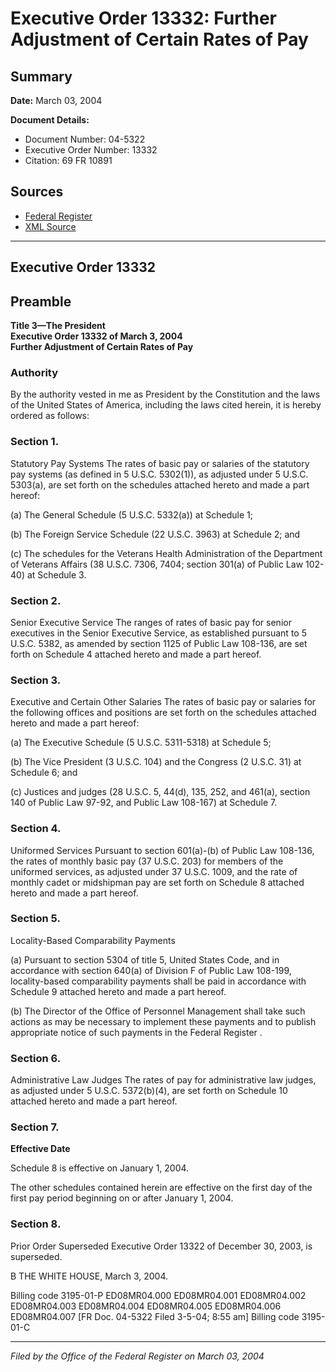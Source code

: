 # Executive Order 13332: Further Adjustment of Certain Rates of Pay

## Summary

**Date:** March 03, 2004

**Document Details:**
- Document Number: 04-5322
- Executive Order Number: 13332
- Citation: 69 FR 10891

## Sources
- [Federal Register](https://www.federalregister.gov/documents/2004/03/08/04-5322/further-adjustment-of-certain-rates-of-pay)
- [XML Source](https://www.federalregister.gov/documents/full_text/xml/2004/03/08/04-5322.xml)

---

## Executive Order 13332

## Preamble

**Title 3—The President**  
**Executive Order 13332 of March 3, 2004**  
**Further Adjustment of Certain Rates of Pay**

### Authority

By the authority vested in me as President by the Constitution and the laws of the United States of America, including the laws cited herein, it is hereby ordered as follows:
### Section 1.

Statutory Pay Systems
The rates of basic pay or salaries of the statutory pay systems (as defined in 5 U.S.C. 5302(1)), as adjusted under 5 U.S.C. 5303(a), are set forth on the schedules attached hereto and made a part hereof:

(a) The General Schedule (5 U.S.C. 5332(a)) at Schedule 1;

(b) The Foreign Service Schedule (22 U.S.C. 3963) at Schedule 2; and

(c) The schedules for the Veterans Health Administration of the Department of Veterans Affairs (38 U.S.C. 7306, 7404; section 301(a) of Public Law 102-40) at Schedule 3.
### Section 2.

Senior Executive Service
The ranges of rates of basic pay for senior executives in the Senior Executive Service, as established pursuant to 5 U.S.C. 5382, as amended by section 1125 of Public Law 108-136, are set forth on Schedule 4 attached hereto and made a part hereof.
### Section 3.

Executive and Certain Other Salaries
The rates of basic pay or salaries for the following offices and positions are set forth on the schedules attached hereto and made a part hereof:

(a) The Executive Schedule (5 U.S.C. 5311-5318) at Schedule 5;

(b) The Vice President (3 U.S.C. 104) and the Congress (2 U.S.C. 31) at Schedule 6; and

(c) Justices and judges (28 U.S.C. 5, 44(d), 135, 252, and 461(a), section 140 of Public Law 97-92, and Public Law 108-167) at Schedule 7.
### Section 4.

Uniformed Services
Pursuant to section 601(a)-(b) of Public Law 108-136, the rates of monthly basic pay (37 U.S.C. 203) for members of the uniformed services, as adjusted under 37 U.S.C. 1009, and the rate of monthly cadet or midshipman pay are set forth on Schedule 8 attached hereto and made a part hereof.
### Section 5.

Locality-Based Comparability Payments

(a) Pursuant to section 5304 of title 5, United States Code, and in accordance with section 640(a) of Division F of Public Law 108-199, locality-based comparability payments shall be paid in accordance with Schedule 9 attached hereto and made a part hereof.

(b) The Director of the Office of Personnel Management shall take such actions as may be necessary to implement these payments and to publish appropriate notice of such payments in the 
Federal Register
.
### Section 6.

Administrative Law Judges
The rates of pay for administrative law judges, as adjusted under 5 U.S.C. 5372(b)(4), are set forth on Schedule 10 attached hereto and made a part hereof.
### Section 7.

**Effective Date**

Schedule 8 is effective on January 1, 2004.

The other schedules contained herein are effective on the first day of the first pay period beginning on or after January 1, 2004.
### Section 8.

Prior Order Superseded
Executive Order 13322 of December 30, 2003, is superseded.

B
THE WHITE HOUSE,
March 3, 2004.

Billing code 3195-01-P
ED08MR04.000
ED08MR04.001
ED08MR04.002
ED08MR04.003
ED08MR04.004
ED08MR04.005
ED08MR04.006
ED08MR04.007
[FR Doc. 04-5322
Filed 3-5-04; 8:55 am]
Billing code 3195-01-C

---

*Filed by the Office of the Federal Register on March 03, 2004*
